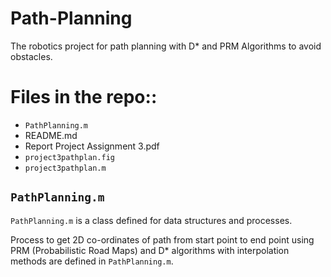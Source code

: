 # Path-Planning
The robotics project for path planning with D* and PRM Algorithms to avoid obstacles.

# Files in the repo::

- `PathPlanning.m`
- README.md
- Report Project Assignment 3.pdf
- `project3pathplan.fig`
- `project3pathplan.m`

## `PathPlanning.m`

`PathPlanning.m` is a class defined for data structures and processes.

Process to get 2D co-ordinates of path from start point to end point using PRM (Probabilistic Road Maps) and D* algorithms with interpolation methods are defined in `PathPlanning.m`.
